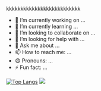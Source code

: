 kkkkkkkkkkkkkkkkkkkkkkkkkk
- 🔭 I’m currently working on ...
- 🌱 I’m currently learning ...
- 👯 I’m looking to collaborate on ...
- 🤔 I’m looking for help with ...
- 💬 Ask me about ...
- 📫 How to reach me: ...
- 😄 Pronouns: ...
- ⚡ Fun fact: ...

[![Top Langs](https://github-readme-stats.vercel.app/api/top-langs?username=cindykanashiro&theme=dark)](https://github.com/cindykanashiro/github-readme-stats)
<picture>
<source
  srcset="https://github-readme-stats.vercel.app/api?username=cindykanashiro&show_icons=true&theme=dark"
  media="(prefers-color-scheme: dark)"
/>
<source
  srcset="https://github-readme-stats.vercel.app/api?username=cindykanashiro&show_icons=true"
  media="(prefers-color-scheme: light), (prefers-color-scheme: no-preference)"
/>
<img src="https://github-readme-stats.vercel.app/api?username=cindykanashiro&show_icons=true" />
</picture>

